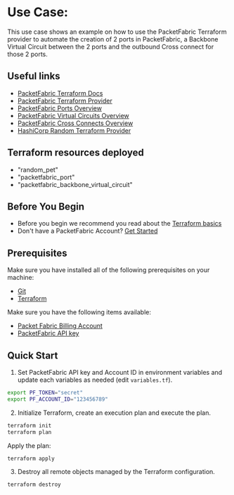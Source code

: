 # Use Case: 

This use case shows an example on how to use the PacketFabric Terraform provider 
to automate the creation of 2 ports in PacketFabric, a Backbone Virtual Circuit between the 2 ports and 
the outbound Cross connect for those 2 ports.

## Useful links

- [PacketFabric Terraform Docs](https://docs.packetfabric.com/api/terraform/)
- [PacketFabric Terraform Provider](https://registry.terraform.io/providers/PacketFabric/packetfabric)
- [PacketFabric Ports Overview](https://docs.packetfabric.com/ports/)
- [PacketFabric Virtual Circuits Overview](https://docs.packetfabric.com/vc/)
- [PacketFabric Cross Connects Overview](https://docs.packetfabric.com/xconnect/)
- [HashiCorp Random Terraform Provider](https://registry.terraform.io/providers/hashicorp/random)

## Terraform resources deployed

- "random_pet"
- "packetfabric_port"
- "packetfabric_backbone_virtual_circuit"

## Before You Begin

- Before you begin we recommend you read about the [Terraform basics](https://www.terraform.io/intro)
- Don't have a PacketFabric Account? [Get Started](https://docs.packetfabric.com/intro/)

## Prerequisites

Make sure you have installed all of the following prerequisites on your machine:

- [Git](https://git-scm.com/downloads)
- [Terraform](https://learn.hashicorp.com/tutorials/terraform/install-cli)

Make sure you have the following items available:

- [Packet Fabric Billing Account](https://docs.packetfabric.com/api/examples/account_uuid/)
- [PacketFabric API key](https://docs.packetfabric.com/admin/my_account/keys/)

## Quick Start

1. Set PacketFabric API key and Account ID in environment variables and update each variables as needed (edit ``variables.tf``).

```sh
export PF_TOKEN="secret"
export PF_ACCOUNT_ID="123456789"
```

2. Initialize Terraform, create an execution plan and execute the plan.

```sh
terraform init
terraform plan
```

Apply the plan:

```sh
terraform apply
```

3. Destroy all remote objects managed by the Terraform configuration.

```sh
terraform destroy
```
